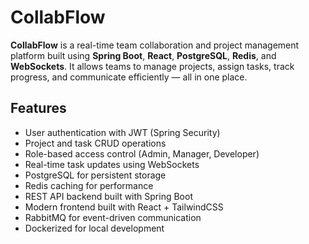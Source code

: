 # CollabFlow

**CollabFlow** is a real-time team collaboration and project management platform built using **Spring Boot**, **React**, **PostgreSQL**, **Redis**, and **WebSockets**. It allows teams to manage projects, assign tasks, track progress, and communicate efficiently — all in one place.

## Features

-   User authentication with JWT (Spring Security)
-   Project and task CRUD operations
-   Role-based access control (Admin, Manager, Developer)
-   Real-time task updates using WebSockets
-   PostgreSQL for persistent storage
-   Redis caching for performance
-   REST API backend built with Spring Boot
-   Modern frontend built with React + TailwindCSS
-   RabbitMQ for event-driven communication
-   Dockerized for local development
